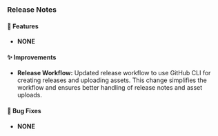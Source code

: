 ### Release Notes

#### 🚀 Features

*   **NONE**

#### ✨ Improvements

*   **Release Workflow:** Updated release workflow to use GitHub CLI for creating releases and uploading assets. This change simplifies the workflow and ensures better handling of release notes and asset uploads.

#### 🐛 Bug Fixes

*   **NONE**